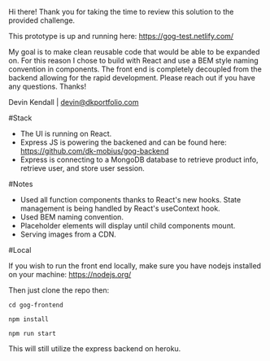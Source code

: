 Hi there! Thank you for taking the time to review this solution to the provided challenge.

This prototype is up and running here: https://gog-test.netlify.com/

My goal is to make clean reusable code that would be able to be expanded on.
For this reason I chose to build with React and use a BEM style naming convention in components.
The front end is completely decoupled from the backend allowing for the rapid development.
Please reach out if you have any questions.
Thanks!

Devin Kendall | devin@dkportfolio.com

#Stack

* The UI is running on React. 
* Express JS is powering the backened and can be found here: https://github.com/dk-mobius/gog-backend
* Express is connecting to a MongoDB database to retrieve product info, retrieve user, and store user session.

#Notes

* Used all function components thanks to React's new hooks. State management is being handled by React's useContext hook. 
* Used BEM naming convention. 
* Placeholder elements will display until child components mount.
* Serving images from a CDN.

#Local

If you wish to run the front end locally, make sure you have nodejs installed on your machine: https://nodejs.org/ 

Then just clone the repo then:

``cd gog-frontend``

``npm install``

``npm run start``

This will still utilize the express backend on heroku.

